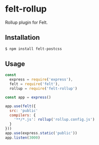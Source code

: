 # felt-rollup

Rollup plugin for Felt.

## Installation

```bash
$ npm install felt-postcss
```

## Usage

```javascript
const
  express = require('express'),
  felt = require('felt'),
  rollup = require('felt-rollup')

const app = express()

app.use(felt({
  src: 'public'
  compilers: {
    '**/*.js': rollup('rollup.config.js')
  }
}))
app.use(express.static('public'))
app.listen(3000)
```
